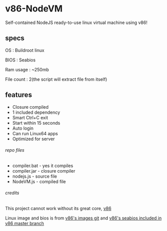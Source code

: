 # v86-NodeVM
Self-contained NodeJS ready-to-use linux virtual machine using v86!
## specs
OS : Buildroot linux

BIOS : Seabios

Ram usage : ~250mb

File count : 2(the script will extract file from itself)
## features
 - Closure compiled
 - 1 included dependency
 - Smart Ctrl+C exit
 - Start within 15 seconds
 - Auto login
 - Can run Linux64 apps
 - Optimized for server
###### repo files
 - compiler.bat - yes it compiles
 - compiler.jar - closure compiler
 - nodejs.js - source file
 - NodeVM.js - compiled file
###### credits
This project cannot work without its great core, [v86](https://github.com/copy/v86/)

Linux image and bios is from [v86's images git](https://github.com/copy/images/) and [v86's seabios included in v86 master branch](https://github.com/copy/v86/blob/master/bios/seabios.bin/)
